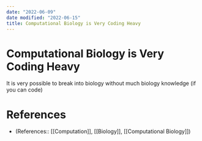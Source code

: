 ```yaml
---
date: "2022-06-09"
date modified: "2022-06-15"
title: Computational Biology is Very Coding Heavy
---
```


# Computational Biology is Very Coding Heavy
It is very possible to break into biology without much biology knowledge (if you can code)

# References
- (References:: [[Computation]], [[Biology]], [[Computational Biology]])
